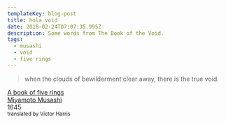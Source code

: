 ```yaml
---
templateKey: blog-post
title: hola void
date: 2018-02-24T07:07:35.995Z
description: Some words from The Book of the Void.
tags:
  - musashi
  - void
  - five rings
---
```


> when the clouds of bewilderment clear away, there is the true void.

[A book of five rings](https://www.worldcat.org/title/book-of-five-rings/oclc/10109809)
<br />
[Miyamoto Musashi](https://en.wikipedia.org/wiki/Miyamoto_Musashi)
<br />
1645
<br />
<small>translated by Victor Harris</small>
